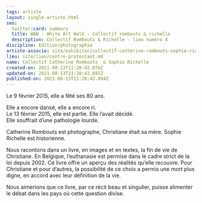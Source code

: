 ```yaml
---
tags: artiste
layout: single-artiste.html
seo:
  twitter:card: summary
  title: WAW - White Art Walk - Collectif rombouts & richelle
  description: Collectif Rombouts & Richelle - lieu numéro 4
discipline: Edition/photographie
artiste-associe: site/exhibitor/collectif-catherine-rombouts-sophie-richelle.md
lieu: site/lieu/centre-protestant.md
name: Collectif Catherine Rombouts  & Sophie Richelle
created-on: 2021-08-13T11:20:42.876Z
updated-on: 2021-08-13T11:20:42.885Z
published-on: 2021-08-13T11:20:42.894Z
---
```

<!--StartFragment-->

Le 9 février 2015, elle a fêté ses 80 ans.

Elle a encore dansé, elle a encore ri. \
Le 13 février 2015, elle est partie. Elle l’avait décidé.\
Elle souffrait d’une pathologie lourde.

Catherine Rombouts est photographe, Christiane était sa mère. Sophie Richelle est historienne. 

Nous racontons dans un livre, en images et en textes, la fin de vie de Christiane. En Belgique, l’euthanasie est permise dans le cadre strict de la loi depuis 2002. Ce livre offre un aperçu des réalités qu’elle recouvre. Pour Christiane et pour d’autres, la possibilité de ce choix a permis une mort plus digne, en accord avec leur définition de la vie.

Nous aimerions que ce livre, par ce récit beau et singulier, puisse alimenter le débat dans les pays où cette question divise.



<!--EndFragment-->